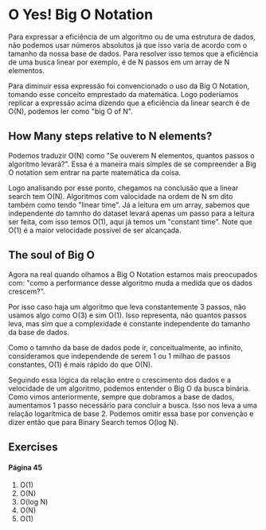# O Yes! Big O Notation

Para expressar a eficiência de um algoritmo ou de uma estrutura de dados, não podemos usar números absolutos já que isso varia de acordo com o tamanho da nossa base de dados. Para resolver isso temos que a eficiência de uma busca linear por exemplo, é de N passos em um array de N elementos.

Para diminuir essa expressão foi convencionado o uso da Big O Notation, tomando esse conceito emprestado da matemática. Logo poderíamos replicar a expressão acima dizendo que a eficiência da linear search é de O(N), podemos ler como "big O of N".

## How Many steps relative to N elements?

Podemos traduzir O(N) como "Se ouverem N elementos, quantos passos o algoritmo levará?". Essa é a maneira mais simples de se compreender a Big O notation sem entrar na parte matemática da coisa.

Logo analisando por esse ponto, chegamos na conclusão que a linear search tem O(N). Algoritmos com valocidade na ordem de N sm dito também como tendo "linear time". Já a leitura em um array, sabemos que independente do tamnho do dataset levará apenas um passo para a leitura ser feita, com isso temos O(1), aqui já temos um "constant time". Note que O(1) é a maior velocidade possível de ser alcançada.

## The soul of Big O

Agora na real quando olhamos a Big O Notation estamos mais preocupados com: "como a performance desse algoritmo muda a medida que os dados crescem?".

Por isso caso haja um algoritmo que leva constantemente 3 passos, não usamos algo como O(3) e sim O(1). Isso representa, não quantos passos leva, mas sim que a complexidade é constante independente do tamanho da base de dados.

Como o tamnho da base de dados pode ir, conceitualmente, ao infinito, consideramos que independende de serem 1 ou 1 milhao de passos constantes, O(1) é mais rápido do que O(N).

Seguindo essa lógica da relação entre o crescimento dos dados e a velocidade de um algoritmo, podemos entender o Big O da busca binária. Como vimos anteriormente, sempre que dobramos a base de dados, aumentamos 1 passo necessário para concluir a busca. Isso nos leva a uma relação logarítmica de base 2. Podemos omitir essa base por convenção e dizer então que para Binary Search temos O(log N).

## Exercises

#### Página 45

1. O(1)
2. O(N)
3. O(log N)
4. O(N)
5. O(1)

